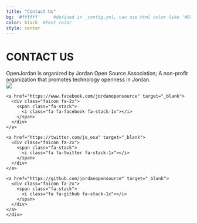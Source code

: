 ```yaml
---
title: "Contact Us"
bg: '#ffffff'     #defined in _config.yml, can use html color like '#010101'
color: black  #text color
style: center
---
```


# CONTACT US

<div class="row">
  <div class="description">OpenJordan is organized by Jordan Open Source Association; A non-profit organization that promotes technology openness in Jordan.</div>
  <img class="img-responsive center-block" src="{{ site.baseurl }}/img/josalogo.svg">
</div>

<div class="row">
  <div class= "col-md-4 col-md-offset-4">
    <div class="text-center">
    <a href="mailto:info@jordanopensource.org" target="_blank">
      <div class="faicon fa-2x">
        <span class="fa-stack">
          <i class="fa fa-envelope-o fa-stack-1x"></i>
        </span>
      </div>
    </a>

    <a href="https://www.facebook.com/jordanopensource" target="_blank">
      <div class="faicon fa-2x">
        <span class="fa-stack">
          <i class="fa fa-facebook fa-stack-1x"></i>
        </span>
      </div>
    </a>

    <a href="https://twitter.com/jo_osa" target="_blank">
      <div class="faicon fa-2x">
        <span class="fa-stack">
          <i class="fa fa-twitter fa-stack-1x"></i>
        </span>
      </div>
    </a>

    <a href="https://github.com/jordanopensource" target="_blank">
      <div class="faicon fa-2x">
        <span class="fa-stack">
          <i class="fa fa-github fa-stack-1x"></i>
        </span>
      </div>
    </a>
    </div>
  </div>
</div>

